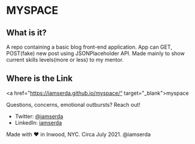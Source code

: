 # MYSPACE

## What is it?
A repo containing a basic blog front-end application. App can GET, POST(fake) new post using JSONPlaceholder API.
Made mainly to show current skills levels(more or less) to my mentor.

## Where is the Link
<a href="https://iamserda.github.io/myspace/“ target="_blank">myspace</a>


Questions, concerns, emotional outbursts? Reach out!
- Twitter: <a href="https://twitter.com/iamserda">@iamserda</a>
- LinkedIn: <a href="https://linkedin.com/in/iamserda" target="_blank">iamserda</a>

Made with ❤️ in Inwood, NYC. Circa July 2021. @iamserda
